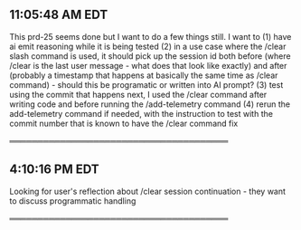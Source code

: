 ## 11:05:48 AM EDT

This prd-25 seems done but I want to do a few things still. I want to (1) have ai emit reasoning while it is being tested (2) in a use case where the /clear slash command is used, it should pick up the session id both before (where /clear is the last user message - what does that look like exactly) and after (probably a timestamp that happens at basically the same time as /clear command) - should this be programatic or written into AI prompt? (3) test using the commit that happens next, I used the /clear command after writing code and before running the /add-telemetry command (4) rerun the add-telemetry command if needed, with the instruction to test with the commit number that is known to have the /clear command fix

═══════════════════════════════════════

## 4:10:16 PM EDT

Looking for user's reflection about /clear session continuation - they want to discuss programmatic handling

═══════════════════════════════════════


